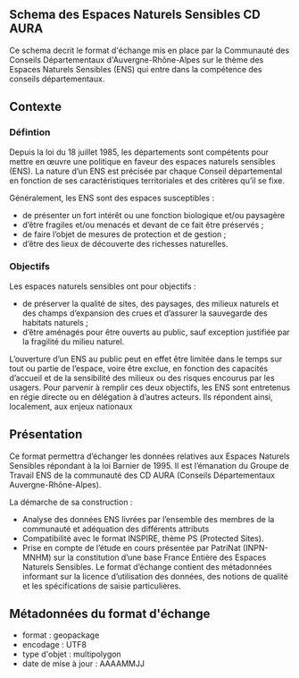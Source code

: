 ## Schema des Espaces Naturels Sensibles CD AURA
Ce schema decrit le format d'échange mis en place par la Communauté des Conseils Départementaux d'Auvergne-Rhône-Alpes sur le thème des Espaces Naturels Sensibles (ENS) qui entre dans la compétence des  conseils départementaux.

## Contexte
### Défintion
Depuis la loi du 18 juillet 1985, les départements sont compétents pour mettre en œuvre une politique en faveur des espaces naturels sensibles (ENS). La nature d’un ENS est précisée par chaque Conseil départemental en fonction de ses caractéristiques territoriales et des critères qu’il se fixe.

Généralement, les ENS sont des espaces susceptibles :
- de présenter un fort intérêt ou une fonction biologique et/ou paysagère
- d’être fragiles et/ou menacés et devant de ce fait être préservés ;
- de faire l’objet de mesures de protection et de gestion ;
- d’être des lieux de découverte des richesses naturelles.

### Objectifs
Les espaces naturels sensibles ont pour objectifs :
- de préserver la qualité de sites, des paysages, des milieux naturels et des champs d’expansion des crues et d’assurer la sauvegarde des habitats naturels ;
- d’être aménagés pour être ouverts au public, sauf exception justifiée par la fragilité du milieu naturel.

L’ouverture d’un ENS au public peut en effet être limitée dans le temps sur tout ou partie de l’espace, voire être exclue, en fonction des capacités d’accueil et de la sensibilité des milieux
ou des risques encourus par les usagers. Pour parvenir à remplir ces deux objectifs, les ENS sont entretenus en régie directe ou en délégation à d’autres acteurs. Ils répondent ainsi, localement, aux enjeux nationaux



## Présentation

Ce format permettra d’échanger les données relatives aux Espaces Naturels Sensibles répondant à la loi Barnier de 1995. Il est l’émanation du Groupe de Travail ENS de la communauté des CD AURA (Conseils Départementaux Auvergne-Rhône-Alpes).

La démarche de sa construction :
-	Analyse des données ENS livrées par l’ensemble des membres de la communauté et adéquation des différents attributs
-	Compatibilité avec le format INSPIRE, thème PS (Protected Sites). 
-	Prise en compte de l’étude en cours présentée par PatriNat (INPN-MNHM) sur la constitution d’une base France Entière des Espaces Naturels Sensibles.
Le format d’échange contient des métadonnées informant sur la licence d’utilisation des données, des notions de qualité et les spécifications de saisie particulières.


## Métadonnées du format d'échange

- format : geopackage
- encodage : UTF8
- type d'objet  : multipolygon
- date de mise à jour : AAAAMMJJ




